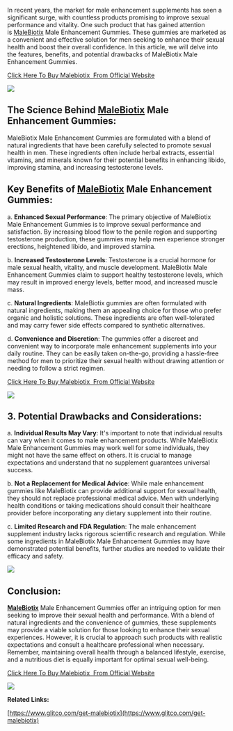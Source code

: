 In recent years, the market for male enhancement supplements has seen a significant surge, with countless products promising to improve sexual performance and vitality. One such product that has gained attention is [MaleBiotix](https://sites.google.com/view/get-malebiotix/home) Male Enhancement Gummies. These gummies are marketed as a convenient and effective solution for men seeking to enhance their sexual health and boost their overall confidence. In this article, we will delve into the features, benefits, and potential drawbacks of MaleBiotix Male Enhancement Gummies.

[Click Here To Buy Malebiotix  From Official Website](https://www.glitco.com/get-malebiotix)

[![](https://blogger.googleusercontent.com/img/b/R29vZ2xl/AVvXsEiMMPwkI8e6h6RWqAoQNth2OEw4qN8lj8487sX4XRvCF9_ywJNaOhGeIJTQxfs8sJeuJMFYENmiw0-Uc7epd3p6hpWMGFar9ss2mcEfJaDv8wRd7lNoRwQvz40-VvS0Awly-Xif8h89Oo28PTFMVHbzb3iR2YnIfNPkaty_9qqTDdJEqu2WNb8in5rCXroH/w516-h640/footer-cta.png)](https://www.glitco.com/get-malebiotix)

The Science Behind [MaleBiotix](https://groups.google.com/g/malebiotix--male-enhancement-gummies/c/Kteo4cKAVg4) Male Enhancement Gummies:
-----------------------------------------------------------------------------------------------------------------------------------------

MaleBiotix Male Enhancement Gummies are formulated with a blend of natural ingredients that have been carefully selected to promote sexual health in men. These ingredients often include herbal extracts, essential vitamins, and minerals known for their potential benefits in enhancing libido, improving stamina, and increasing testosterone levels.

Key Benefits of [MaleBiotix](https://colab.research.google.com/drive/1qu3--MRnqGEjYpseJXOsdBBhb-RPY_yk#scrollTo=H41x0pr5C0Mu) Male Enhancement Gummies:
-------------------------------------------------------------------------------------------------------------------------------------------------------

a. **Enhanced Sexual Performance**: The primary objective of MaleBiotix Male Enhancement Gummies is to improve sexual performance and satisfaction. By increasing blood flow to the penile region and supporting testosterone production, these gummies may help men experience stronger erections, heightened libido, and improved stamina.

b. **Increased Testosterone Levels**: Testosterone is a crucial hormone for male sexual health, vitality, and muscle development. MaleBiotix Male Enhancement Gummies claim to support healthy testosterone levels, which may result in improved energy levels, better mood, and increased muscle mass.

c. **Natural Ingredients**: MaleBiotix gummies are often formulated with natural ingredients, making them an appealing choice for those who prefer organic and holistic solutions. These ingredients are often well-tolerated and may carry fewer side effects compared to synthetic alternatives.

d. **Convenience and Discretion**: The gummies offer a discreet and convenient way to incorporate male enhancement supplements into your daily routine. They can be easily taken on-the-go, providing a hassle-free method for men to prioritize their sexual health without drawing attention or needing to follow a strict regimen.

[Click Here To Buy Malebiotix  From Official Website](https://www.glitco.com/get-malebiotix)

[![](https://blogger.googleusercontent.com/img/b/R29vZ2xl/AVvXsEjtDYK2Zg_3F9uXHWoFhHOpBys4vznIAU0bRoqlm5vT8fSzqCgm453b89klahvk8rVVLOA0Im4QqjRCEv50QalPrJk288TDUGGCVNDyopYmVlMSooCL9jFCIdxFqvIDKBwReWfyswxW82CsV77rHaut40XX8EKLDW9rAbW6qQbspGJxDDW_cW82pRpXNn67/w640-h388/Screenshot%20(888).png)](https://www.glitco.com/get-malebiotix)

3\. Potential Drawbacks and Considerations:
-------------------------------------------

a. **Individual Results May Vary**: It's important to note that individual results can vary when it comes to male enhancement products. While MaleBiotix Male Enhancement Gummies may work well for some individuals, they might not have the same effect on others. It is crucial to manage expectations and understand that no supplement guarantees universal success.

b. **Not a Replacement for Medical Advice**: While male enhancement gummies like MaleBiotix can provide additional support for sexual health, they should not replace professional medical advice. Men with underlying health conditions or taking medications should consult their healthcare provider before incorporating any dietary supplement into their routine.

c. **Limited Research and FDA Regulation**: The male enhancement supplement industry lacks rigorous scientific research and regulation. While some ingredients in MaleBiotix Male Enhancement Gummies may have demonstrated potential benefits, further studies are needed to validate their efficacy and safety.

[![](https://blogger.googleusercontent.com/img/b/R29vZ2xl/AVvXsEiFIKSB2oHZRvucmltSwi_80MxbMKB2uacHD2e_YtQqJdtkqPoCiI1LizkzcVlsu2lzTvj0BFXw-TlsrwPi6zCCFTxVBQcnacqUDB6nRnP7nwGa0puCn4Od-NBKvc_tB9aFR50g0rhSuXMl-9DQpGGJC_JONbfI64yIFABtEW2xLESXl6lqwYNTOZiWhi1T/w640-h368/Screenshot%20(889).png)](https://www.glitco.com/get-malebiotix)

Conclusion:
-----------

**[MaleBiotix](https://malebiotix-me-gummies.blogspot.com/2023/07/malebiotix-reviews-how-does-malebiotix.html)** Male Enhancement Gummies offer an intriguing option for men seeking to improve their sexual health and performance. With a blend of natural ingredients and the convenience of gummies, these supplements may provide a viable solution for those looking to enhance their sexual experiences. However, it is crucial to approach such products with realistic expectations and consult a healthcare professional when necessary. Remember, maintaining overall health through a balanced lifestyle, exercise, and a nutritious diet is equally important for optimal sexual well-being.

[Click Here To Buy Malebiotix  From Official Website](https://www.glitco.com/get-malebiotix)

[![](https://blogger.googleusercontent.com/img/b/R29vZ2xl/AVvXsEjiJh5GRjfnNk3rGzctGUfNHG2ZE5VT93FPGrqk0zZr3Ji4bs_ZPgMoffzH9BDUx01vzE3jTzFTBUwVWeP4mZMb56VqwwdlNMnbvbL668LU2azHyTASWaqk0KUXsjwZVYWCsD7W-vsNJeVC3j5ktzU2glkAHkzEsI2EP6KnL2RbwBMgh_TITirpfAkiE-0N/w640-h282/Screenshot%20(890).png)](https://www.glitco.com/get-malebiotix)

**Related Links:**

[https://www.glitco.com/get-malebiotix](https://www.glitco.com/get-malebiotix)
